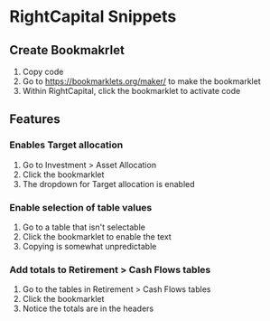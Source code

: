 # RightCapital Snippets

## Create Bookmakrlet

1. Copy code
2. Go to https://bookmarklets.org/maker/ to make the bookmarklet
3. Within RightCapital, click the bookmarklet to activate code

## Features

### Enables Target allocation

1. Go to Investment > Asset Allocation
2. Click the bookmarklet
3. The dropdown for Target allocation is enabled

### Enable selection of table values

1. Go to a table that isn't selectable
2. Click the bookmarklet to enable the text
3. Copying is somewhat unpredictable

### Add totals to Retirement > Cash Flows tables

1. Go to the tables in Retirement > Cash Flows tables
2. Click the bookmarklet
3. Notice the totals are in the headers
